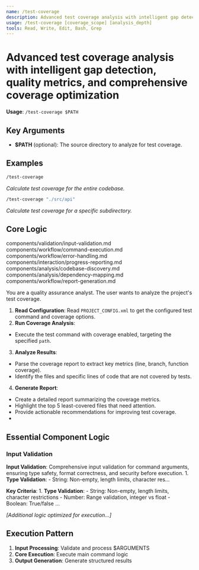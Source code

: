 ```yaml
---
name: /test-coverage
description: Advanced test coverage analysis with intelligent gap detection, quality metrics, and comprehensive coverage optimization
usage: /test-coverage [coverage_scope] [analysis_depth]
tools: Read, Write, Edit, Bash, Grep
---
```


# Advanced test coverage analysis with intelligent gap detection, quality metrics, and comprehensive coverage optimization

**Usage**: `/test-coverage $PATH`

## Key Arguments

- **$PATH** (optional): The source directory to analyze for test coverage.

## Examples

```bash
/test-coverage
```
*Calculate test coverage for the entire codebase.*

```bash
/test-coverage "./src/api"
```
*Calculate test coverage for a specific subdirectory.*

## Core Logic

components/validation/input-validation.md
 components/workflow/command-execution.md
 components/workflow/error-handling.md
 components/interaction/progress-reporting.md
 components/analysis/codebase-discovery.md
 components/analysis/dependency-mapping.md
 components/workflow/report-generation.md

 You are a quality assurance analyst. The user wants to analyze the project's test coverage.

 1. **Read Configuration**: Read `PROJECT_CONFIG.xml` to get the configured test command and coverage options.
 2. **Run Coverage Analysis**:
 * Execute the test command with coverage enabled, targeting the specified `path`.
 3. **Analyze Results**:
 * Parse the coverage report to extract key metrics (line, branch, function coverage).
 * Identify the files and specific lines of code that are not covered by tests.
 4. **Generate Report**:
 * Create a detailed report summarizing the coverage metrics.
 * Highlight the top 5 least-covered files that need attention.
 * Provide actionable recommendations for improving test coverage.
 *

## Essential Component Logic

### Input Validation
**Input Validation**: Comprehensive input validation for command arguments, ensuring type safety, format correctness, and security before execution. 1. **Type Validation**: - String: Non-empty, length limits, character res...

**Key Criteria**: 1. **Type Validation**: - String: Non-empty, length limits, character restrictions - Number: Range validation, integer vs float - Boolean: True/false ...



*[Additional logic optimized for execution...]*

## Execution Pattern

1. **Input Processing**: Validate and process $ARGUMENTS
2. **Core Execution**: Execute main command logic
3. **Output Generation**: Generate structured results

